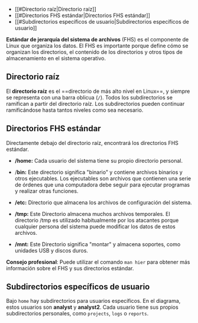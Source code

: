 - [[#Directorio raíz|Directorio raíz]]
- [[#Directorios FHS estándar|Directorios FHS estándar]]
- [[#Subdirectorios específicos de usuario|Subdirectorios específicos de usuario]]

**Estándar de jerarquía del sistema de archivos** (FHS) es el componente de Linux que organiza los datos. El FHS es importante porque define cómo se organizan los directorios, el contenido de los directorios y otros tipos de almacenamiento en el sistema operativo.

## Directorio raíz

El **directorio raíz** es el ==directorio de más alto nivel en Linux==, y siempre se representa con una barra oblicua (`/`). Todos los subdirectorios se ramifican a partir del directorio raíz. Los subdirectorios pueden continuar ramificándose hasta tantos niveles como sea necesario.

## Directorios FHS estándar

Directamente debajo del directorio raíz, encontrará los directorios FHS estándar. 

- **/home:** Cada usuario del sistema tiene su propio directorio personal.

- /**bin:** Este directorio significa "binario" y contiene archivos binarios y otros ejecutables. Los ejecutables son archivos que contienen una serie de órdenes que una computadora debe seguir para ejecutar programas y realizar otras funciones.

- **/etc:** Directorio que almacena los archivos de configuración del sistema.

- **/tmp:** Este Directorio almacena muchos archivos temporales. El directorio /tmp es utilizado habitualmente por los atacantes porque cualquier persona del sistema puede modificar los datos de estos archivos.

- **/mnt:** Este Directorio significa "montar" y almacena soportes, como unidades USB y discos duros.

**Consejo profesional**: Puede utilizar el comando `man hier` para obtener más información sobre el FHS y sus directorios estándar.

## Subdirectorios específicos de usuario

Bajo `home` hay subdirectorios para usuarios específicos. En el diagrama, estos usuarios son **analyst** y **analyst2**. Cada usuario tiene sus propios subdirectorios personales, como `projects`, `logs` o `reports`.